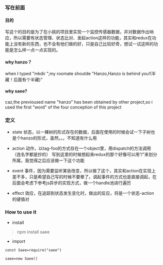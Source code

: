 ### 写在前面

#### 目的
写这个的目的是为了在小挑的项目里实现一个监控传感器数据，并对数据作出响应，所以需要有状态管理、状态比对、发起action这样的功能，其实和redux在功能上没有新的东西，也不会有他们做的好，只是自己比较好奇，想试一试这样的功能是怎么样一点一点实现的。

#### why hanzo？
when I typed "mkdir ",my roomate shoutde "Hanzo,Hanzo is behind you!(半藏！后面有个半藏)"

#### why saee?
caz,the previoused name "hanzo" has been obtained by other project,so i used the first "word" of the four conception of this project 

### 定义

- state
    状态，以一棵树的形式存在的数据，后面在使用的时候会试一下子树也是个hanzo的形式，虽然。。。不知道有什么用

- action
    动作，以tag-foo的方式存在一个object里，用dispatch的方法调用（连名字都是抄的）
    写到这里的时候想起来redux的那个好像可以用“/”来划分所属，我觉得之后应该做一下这个功能
- event
    事件，因为需要监听某些改变，所以做了这个，其实和action在实现上差不多，只是希望自己写的时候不要晕了。调起事件的方式也是直接调起，在后面会考虑下参考js异步的实现方式，做一个handle池进行遍历

- effect
    效应，在追踪到状态发生变化时，做出的反应，将是一个状态-action的键值对

### How to use it

- install

> npm install saee

- import

```
const Saee=require("saee")

saee=new Saee()
```

###